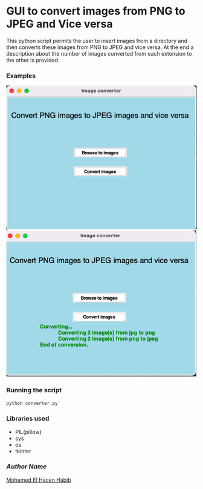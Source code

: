 # GUI to convert images from PNG to JPEG and Vice versa
This python script permits the user to insert images from a directory 
and then converts these images from PNG to JPEG and vice versa.
At the end a description about the number of images converted from each extension to the
other is provided.

### Examples
![imgag1](first.png)
![image2](result.png)

### Running the script 
```commandline
python converter.py
```

### Libraries used
- PIL(pillow)
- sys
- os
- tkinter

### *Author Name*
[Mohamed El Hacen Habib](https://github.com/mohamedelhacen)
